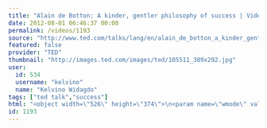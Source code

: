 ```yaml
---
title: "Alain de Botton: A kinder, gentler philosophy of success | Video on TED.com"
date: 2012-08-01 06:46:37 00:00
permalink: /videos/1193
source: "http://www.ted.com/talks/lang/en/alain_de_botton_a_kinder_gentler_philosophy_of_success.html"
featured: false
provider: "TED"
thumbnail: "http://images.ted.com/images/ted/105511_389x292.jpg"
user:
  id: 534
  username: "kelvino"
  name: "Kelvino Widagdo"
tags: ["ted talk","success"]
html: "<object width=\"526\" height=\"374\">\n<param name=\"wmode\" value=\"transparent\"><param name=\"movie\" value=\"http://video.ted.com/assets/player/swf/EmbedPlayer.swf\"><param name=\"allowFullScreen\" value=\"true\"><param name=\"allowScriptAccess\" value=\"always\"><param name=\"wmode\" value=\"transparent\"><param name=\"bgColor\" value=\"#ffffff\"><param name=\"flashvars\" value=\"vu=http://video.ted.com/talk/stream/2009G/Blank/AlaindeBotton_2009G-320k.mp4&amp;su=http://images.ted.com/images/ted/tedindex/embed-posters/AlaindeBotton-2009G.embed_thumbnail.jpg&amp;vw=512&amp;vh=288&amp;ap=0&amp;ti=605&amp;lang=en&amp;introDuration=15330&amp;adDuration=4000&amp;postAdDuration=830&amp;adKeys=talk=alain_de_botton_a_kinder_gentler_philosophy_of_success;year=2009;theme=not_business_as_usual;theme=unconventional_explanations;event=TEDGlobal+2009;tag=culture;tag=philosophy;tag=success;tag=work;&amp;preAdTag=tconf.ted/embed;tile=1;sz=512x288;\"><embed src=\"http://video.ted.com/assets/player/swf/EmbedPlayer.swf\" pluginspace=\"http://www.macromedia.com/go/getflashplayer\" type=\"application/x-shockwave-flash\" wmode=\"transparent\" bgcolor=\"#ffffff\" width=\"526\" height=\"374\" allowfullscreen=\"true\" allowscriptaccess=\"always\" flashvars=\"vu=http://video.ted.com/talk/stream/2009G/Blank/AlaindeBotton_2009G-320k.mp4&amp;su=http://images.ted.com/images/ted/tedindex/embed-posters/AlaindeBotton-2009G.embed_thumbnail.jpg&amp;vw=512&amp;vh=288&amp;ap=0&amp;ti=605&amp;lang=en&amp;introDuration=15330&amp;adDuration=4000&amp;postAdDuration=830&amp;adKeys=talk=alain_de_botton_a_kinder_gentler_philosophy_of_success;year=2009;theme=not_business_as_usual;theme=unconventional_explanations;event=TEDGlobal+2009;tag=culture;tag=philosophy;tag=success;tag=work;&amp;preAdTag=tconf.ted/embed;tile=1;sz=512x288;\"></embed></object>"
id: 1193
---
```


